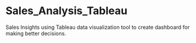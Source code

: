 # Sales_Analysis_Tableau
Sales Insights using Tableau data visualization tool to create dashboard for making better decisions.
